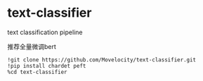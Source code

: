 # text-classifier
text classification pipeline

推荐全量微调bert

```shell
!git clone https://github.com/Movelocity/text-classifier.git
!pip install chardet peft
%cd text-classifier
```

